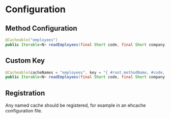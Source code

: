 # Configuration

## Method Configuration

```java
@Cacheable("employees")
public Iterable<N> readEmployees(final Short code, final Short company, final Pageable pageable);
```

## Custom Key

```java
@Cacheable(cacheNames = "employees", key = "{ #root.methodName, #code, #company }")
public Iterable<N> readEmployees(final Short code, final Short company, final Pageable pageable);
```

## Registration

Any named cache should be registered, for example in an ehcache configuration file.


